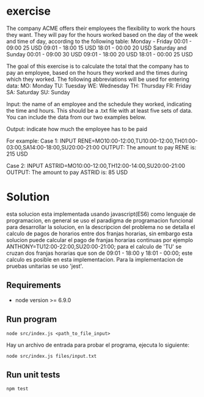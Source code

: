 # exercise
The company ACME offers their employees the flexibility to work the hours they want.
They will pay for the hours worked based on the day of the week and time of day, according to the following table:
Monday - Friday
    00:01 - 09:00 25 USD
    09:01 - 18:00 15 USD
    18:01 - 00:00 20 USD
Saturday and Sunday
    00:01 - 09:00 30 USD
    09:01 - 18:00 20 USD
    18:01 - 00:00 25 USD

The goal of this exercise is to calculate the total that the company has to pay an employee, based on the hours they worked and the times during which they worked. The following abbreviations will be used for entering data:
MO: Monday
TU: Tuesday
WE: Wednesday
TH: Thursday
FR: Friday
SA: Saturday
SU: Sunday

Input: the name of an employee and the schedule they worked, indicating the time and hours. This should be a .txt file with at least five sets of data. You can include the data from our two examples below.

Output: indicate how much the employee has to be paid

For example:
Case 1:
INPUT
RENE=MO10:00-12:00,TU10:00-12:00,TH01:00-03:00,SA14:00-18:00,SU20:00-21:00
OUTPUT:
The amount to pay RENE is: 215 USD

Case 2:
INPUT
ASTRID=MO10:00-12:00,TH12:00-14:00,SU20:00-21:00
OUTPUT:
The amount to pay ASTRID is: 85 USD

# Solution
esta solucion esta implementada usando javascript(ES6) como lenguaje de programacion, en general se uso el paradigma de programacion funcional para desarrollar la solucion, en la descripcion del problema no se detalla el calculo de pagos de horarios entre dos franjas horarias, sin embargo esta solucion puede calcular el pago de franjas horarias continuas por ejemplo ANTHONY=TU12:00-22:00,SU20:00-21:00; para el calculo de 'TU' se cruzan dos franjas horarias que son de 09:01 - 18:00 y 18:01 - 00:00; este calculo es posible en esta implementacion. Para la implementacion de pruebas unitarias se uso 'jest'.

## Requirements
- node version >= 6.9.0

## Run program
```
node src/index.js <path_to_file_input>
```
Hay un archivo de entrada para probar el programa, ejecuta lo siguiente:
```
node src/index.js files/input.txt
```

## Run unit tests
```
npm test
```